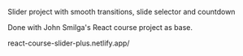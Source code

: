 Slider project with smooth transitions, slide selector and countdown

Done with John Smilga's React course project as base.

react-course-slider-plus.netlify.app/
